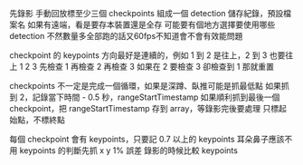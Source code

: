 先錄影
手動回放標至少三個 checkpoints 組成一個 detection
儲存紀錄，預設檔案名
如果有遠端，看是要存本裝置還是全存
可能要有個地方選擇要使用哪些 detection
不然數量多全部跑的話又60fps不知道會不會有效能問題

checkpoint 的 keypoints 方向最好是連續的，例如 1 到 2 是往上，2 到 3 也要往上
1 2 3
先檢查 1 再檢查 2 再檢查 3
如果在 2 要檢查 3 卻檢查到 1 那就重置

checkpoints 不一定是完成一個循環，如果是深蹲、臥推可能是抓最低點
如果抓到 2，記錄當下時間 - 0.5 秒，rangeStartTimestamp
如果順利抓到最後一個 checkpoint，把 rangeStartTimestamp 存到 array，等錄影完後要處理
只標起始點，不標終點

每個 checkpoint 會有 keypoints，只要記 0.7 以上的 keypoints
耳朵鼻子應該不用
keypoints 的判斷先抓 x y 1% 誤差
錄影的時候比較 keypoints
